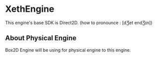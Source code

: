 # XethEngine 
This engine's base SDK is Direct2D.
(how to pronounce : [dƷet endƷɪn])

## About Physical Engine
Box2D Engine will be using for physical engine to this engine.
